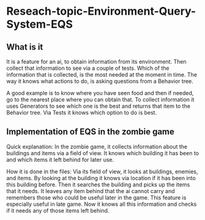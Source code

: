 # Reseach-topic-Environment-Query-System-EQS
 
 ## What is it
 
It is a feature for an ai, to obtain information from its environment. 
Then collect that information to see via a couple of tests. Which of the information that is collected, 
is the most needed at the moment in time. The way it knows what actions to do, is asking questions from a Behavior tree.

A good example is to know where you have seen food and then if needed, 
go to the nearest place where you can obtain that. 
To collect information it uses Generators to see which one is the best and returns that item to the Behavior tree. 
Via Tests it knows which option to do is best. 


## Implementation of EQS in the zombie game

Quick explanation: 
In the zombie game, it collects information about the buildings and items via a field of view.
It knows which building it has been to and which items it left behind for later use.

How it is done in the files: 
Via its field of view, it looks at buildings, enemies, and items. 
By looking at the building it knows via location if it has been into this building before. 
Then it searches the building and picks up the items that it needs.
It leaves any item behind that the ai cannot carry and remembers those who could be useful later in the game.
This feature is especially useful in late game. 
Now it knows all this information and checks if it needs any of those items left behind. 

